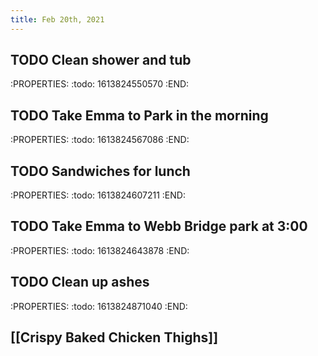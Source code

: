 ```yaml
---
title: Feb 20th, 2021
---
```


## TODO Clean shower and tub
:PROPERTIES:
:todo: 1613824550570
:END:
## TODO Take Emma to Park in the morning
:PROPERTIES:
:todo: 1613824567086
:END:
## TODO Sandwiches for lunch
:PROPERTIES:
:todo: 1613824607211
:END:
## TODO Take Emma to Webb Bridge park at 3:00
:PROPERTIES:
:todo: 1613824643878
:END:
## TODO Clean up ashes
:PROPERTIES:
:todo: 1613824871040
:END:
## [[Crispy Baked Chicken Thighs]]
